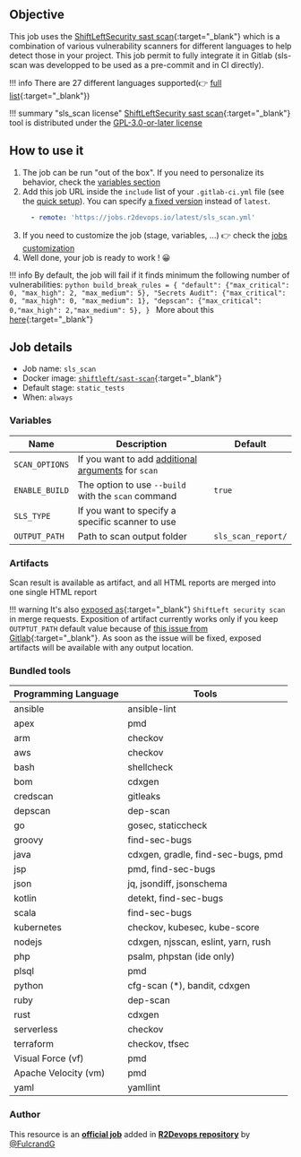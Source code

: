 ## Objective

This job uses the [ShiftLeftSecurity sast scan](https://github.com/ShiftLeftSecurity/sast-scan){:target="_blank"} which is a combination of various vulnerability scanners for different languages to help detect those in your project. This job permit to fully integrate it in Gitlab (sls-scan was developped to be used as a pre-commit and in CI directly).

!!! info
    There are 27 different languages supported(👉 [full list](https://github.com/ShiftLeftSecurity/sast-scan#bundled-tools){:target="_blank"})

!!! summary "sls_scan license"
    [ShiftLeftSecurity sast scan](https://github.com/ShiftLeftSecurity/sast-scan){:target="_blank"} tool is distributed under the [GPL-3.0-or-later license](https://github.com/ShiftLeftSecurity/sast-scan/blob/master/LICENSE)

## How to use it

1. The job can be run "out of the box". If you need to personalize its
   behavior, check the [variables section](#variables)
1. Add this job URL inside the `include` list of your `.gitlab-ci.yml` file (see the [quick setup](/use-the-hub/#quick-setup)). You can specify [a fixed version](#changelog) instead of `latest`.
    ```yaml
      - remote: 'https://jobs.r2devops.io/latest/sls_scan.yml'
    ```
4. If you need to customize the job (stage, variables, ...) 👉 check the [jobs
   customization](/use-the-hub/#jobs-customization)
5. Well done, your job is ready to work ! 😀

!!! info
    By default, the job will fail if it finds minimum the following number of vulnerabilities:
        ```python
        build_break_rules = {
        "default": {"max_critical": 0, "max_high": 2, "max_medium": 5},
        "Secrets Audit": {"max_critical": 0, "max_high": 0, "max_medium": 1},
        "depscan": {"max_critical": 0,"max_high": 2,"max_medium": 5},
        }
        ```
    More about this [here](https://github.com/ShiftLeftSecurity/sast-scan/blob/6ee41bdc7ae3462e909a745ef7c8463c5229e5ef/lib/config.py#L1339){:target="_blank"}

## Job details

* Job name: `sls_scan`
* Docker image:
[`shiftleft/sast-scan`](https://hub.docker.com/r/shiftleft/sast-scan){:target="_blank"}
* Default stage: `static_tests`
* When: `always`

### Variables

| Name | Description | Default |
| ---- | ----------- | ------- |
| `SCAN_OPTIONS` | If you want to add [additional arguments](https://slscan.io/en/latest/getting-started/#command-line-arguments) for `scan` | ` ` |
| `ENABLE_BUILD` | The option to use `--build` with the `scan` command | `true` |
| `SLS_TYPE` | If you want to specify a specific scanner to use | ` ` |
| `OUTPUT_PATH` | Path to scan output folder | `sls_scan_report/` |

### Artifacts

Scan result is available as artifact, and all HTML reports are merged into one single HTML report

!!! warning
    It's also [exposed
    as](https://docs.gitlab.com/ee/ci/yaml/#artifactsexpose_as){:target="_blank"}
    `ShiftLeft security scan` in merge requests.  Exposition of artifact
    currently works only if you keep `OUTPTUT_PATH` default value because of
    [this issue from
    Gitlab](https://gitlab.com/gitlab-org/gitlab/-/issues/37129){:target="_blank"}.
    As soon as the issue will be fixed, exposed artifacts will be available
    with any output location.

### Bundled tools

| Programming Language | Tools                               |
| -------------------- | ----------------------------------- |
| ansible              | ansible-lint                        |
| apex                 | pmd                                 |
| arm                  | checkov                             |
| aws                  | checkov                             |
| bash                 | shellcheck                          |
| bom                  | cdxgen                              |
| credscan             | gitleaks                            |
| depscan              | dep-scan                            |
| go                   | gosec, staticcheck                  |
| groovy               | find-sec-bugs                       |
| java                 | cdxgen, gradle, find-sec-bugs, pmd  |
| jsp                  | pmd, find-sec-bugs                  |
| json                 | jq, jsondiff, jsonschema            |
| kotlin               | detekt, find-sec-bugs               |
| scala                | find-sec-bugs                       |
| kubernetes           | checkov, kubesec, kube-score        |
| nodejs               | cdxgen, njsscan, eslint, yarn, rush |
| php                  | psalm, phpstan (ide only)           |
| plsql                | pmd                                 |
| python               | cfg-scan (\*), bandit, cdxgen       |
| ruby                 | dep-scan                            |
| rust                 | cdxgen                              |
| serverless           | checkov                             |
| terraform            | checkov, tfsec                      |
| Visual Force (vf)    | pmd                                 |
| Apache Velocity (vm) | pmd                                 |
| yaml                 | yamllint                            |



### Author
This resource is an **[official job](https://docs.r2devops.io/faq-labels/)** added in [**R2Devops repository**](https://gitlab.com/r2devops/hub) by [@FulcrandG](https://gitlab.com/FulcrandG)